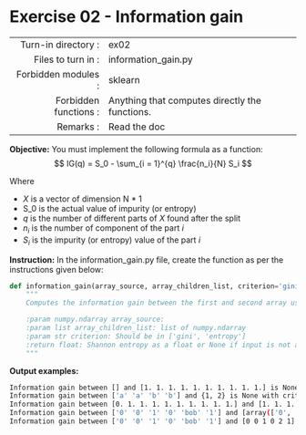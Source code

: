 # Exercise 02 - Information gain

|                         |                    |
| -----------------------:| ------------------ |
|   Turn-in directory :   |  ex02              |
|   Files to turn in :    |  information_gain.py           |
|   Forbidden modules :   |  sklearn            |
|   Forbidden functions : |  Anything that computes directly the functions. |
|   Remarks :             |  Read the doc      |


**Objective:**
You must implement the following formula as a function: 
$$
IG(q) = S_0 - \sum_{i = 1}^{q} \frac{n_i}{N} S_i 
$$

Where
- $X$ is a vector of dimension N * 1
- S_0 is the actual value of impurity (or entropy)
- $q$ is the number of different parts of $X$ found after the split 
- $n_i$ is the number of component of the part $i$
- $S_i$ is the impurity (or entropy) value of the part $i$


**Instruction:**
In the information_gain.py file, create the function as per the instructions given below:

```python
def information_gain(array_source, array_children_list, criterion='gini'):
    """
    Computes the information gain between the first and second array using the criterion ('gini' or 'entropy')

    :param numpy.ndarray array_source:
    :param list array_children_list: list of numpy.ndarray
    :param str criterion: Should be in ['gini', 'entropy']
    :return float: Shannon entropy as a float or None if input is not a non-empty numpy.ndarray or None if invalid input
    """
```

**Output examples:**
```bash
Information gain between [] and [1. 1. 1. 1. 1. 1. 1. 1. 1. 1.] is None with criterion 'gini' and None with criterion 'entropy'
Information gain between ['a' 'a' 'b' 'b'] and {1, 2} is None with criterion 'gini' and None with criterion 'entropy'
Information gain between [0. 1. 1. 1. 1. 1. 1. 1. 1. 1.] and [1. 1. 1. 1. 1. 1. 1. 1. 1. 1.] is 0.18 with criterion 'gini' and 0.4689955935892812 with criterion 'entropy'
Information gain between ['0' '0' '1' '0' 'bob' '1'] and [array(['0', 'bob', '1'], dtype='<U21'), array([0, 0, 1])] is 0.05555555555555561 with criterion 'gini' and 0.20751874963942196 with criterion 'entropy'
Information gain between ['0' '0' '1' '0' 'bob' '1'] and [0 0 1 0 2 1] is 0.0 with criterion 'gini' and 0.0 with criterion 'entropy'
```